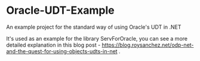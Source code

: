 # Oracle-UDT-Example
An example project for the standard way of using Oracle's UDT in .NET

It's used as an example for the library ServForOracle, you can see a more detailed explanation in this blog post - https://blog.roysanchez.net/odp-net-and-the-quest-for-using-objects-udts-in-net .
